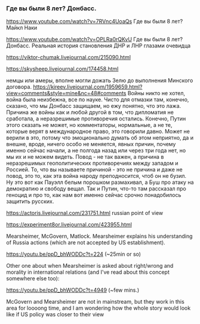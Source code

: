 ###  Где вы были 8 лет? Донбасс.
https://www.youtube.com/watch?v=7RVnc4UoaQs  Где вы были 8 лет?  
Майкл Наки

https://www.youtube.com/watch?v=OPLRa0rQKvU Где вы были 8 лет? Донбасс. 
Реальная история становления ДНР и ЛНР глазами очевидца

https://viktor-chumak.livejournal.com/215090.html

https://skysheep.livejournal.com/174458.html 


немцы или амеры, вполне могли дожать Зелю до выполнения Минского договора.
https://kireev.livejournal.com/1959659.html?view=comments&style=mine&nc=48#comments
Войны никто не хотел, война была неизбежна, все по науке. Чисто для отмазки там, конечно, сказано, что мы Донбасс защищаем, но ежу понятно, что это лажа.
Причина же войны как и любой другой в том, что дипломатия не сработала, а неразрешимые противоречия остались. Конечно, Путин этого сказать не может, но комментаторы, нормальные, а не те, которые верят в международное право, это говорили давно. Может не верили в это, потому что эмоционально думать об этом неприятно, да и внешне, вроде, ничего особо не меняется, явных причин, почему именно сейчас начали, а не полгода назад или через три года нет, но мы их и не можем видеть. Повод - не так важен, а причина в неразрешимых геополитических противоречиях между западом и Россией.
То, что вы называете причиной - это не причина и даже не повод, это то, как эта война народу преподносится, чтоб он не бузил. Ну это вот как Пауэлл белым порошком размахивал, а Буш про атаку на демократию и свободу вещал. Так и Путин, что-то там рассказал про геноцид и про то, как нам вот именно сейчас срочно понадобилось защитить русских.

https://actoris.livejournal.com/231751.html russian point of view


https://experiment8or.livejournal.com/423955.html


 Mearsheimer, McGovern, Matlock. Mearsheimer explains his understanding of Russia actions (which are not accepted by US establishment).  

https://youtu.be/ppD_bhWODDc?t=224 (~25min or so)

Other one about when Mearsheimer is asked about right/wrong and morality in international relations (and I've read about this concept somewhere else too):

https://youtu.be/ppD_bhWODDc?t=4949 (~few mins.)

McGovern and Mearsheimer are not in mainstream, but they work in this area for loooong time, and I am wondering how the whole story would look like if US policy was closer to their view
